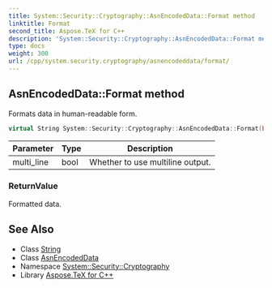 ```yaml
---
title: System::Security::Cryptography::AsnEncodedData::Format method
linktitle: Format
second_title: Aspose.TeX for C++
description: 'System::Security::Cryptography::AsnEncodedData::Format method. Formats data in human-readable form in C++.'
type: docs
weight: 300
url: /cpp/system.security.cryptography/asnencodeddata/format/
---
```

## AsnEncodedData::Format method


Formats data in human-readable form.

```cpp
virtual String System::Security::Cryptography::AsnEncodedData::Format(bool multi_line) const
```


| Parameter | Type | Description |
| --- | --- | --- |
| multi_line | bool | Whether to use multiline output. |

### ReturnValue

Formatted data.

## See Also

* Class [String](../../../system/string/)
* Class [AsnEncodedData](../)
* Namespace [System::Security::Cryptography](../../)
* Library [Aspose.TeX for C++](../../../)
